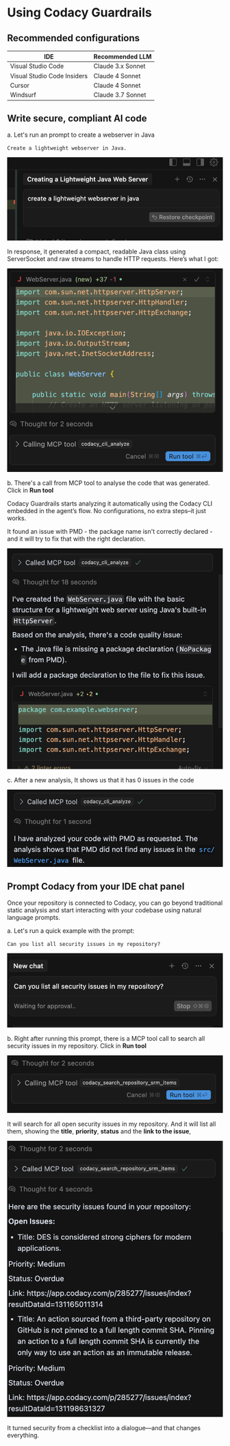 # Using Codacy Guardrails

## Recommended configurations

<table>
  <thead>
    <tr>
      <th>IDE</th>
      <th>Recommended LLM</th>
    <tr>
  </thead>
  <tbody>
  <tr>
    <td>Visual Studio Code</td>
    <td>Claude 3.x Sonnet</td>
  </tr>
    <tr>
    <td>Visual Studio Code Insiders</td>
    <td>Claude 4 Sonnet</td>
  </tr>
  <tr>
    <td>Cursor</td>
    <td>Claude 4 Sonnet</td>
  </tr>
  <tr>
    <td>Windsurf</td>
    <td>Claude 3.7 Sonnet</td>
  </tr>
  </tbody>
</table>

## Write secure, compliant AI code

a. Let's run an prompt to create a webserver in Java

```text
Create a lightweight webserver in Java.
```

![Prompt create a webserver in java](images/create-webserver-java.png)

In response, it generated a compact, readable Java class using ServerSocket and raw streams to handle HTTP requests. Here’s what I got:

![response to the webserver creation using AI](images/response-webserver.png)

b. There's a call from MCP tool to analyse the code that was generated. Click in **Run tool**

Codacy Guardrails starts analyzing it automatically using the Codacy CLI embedded in the agent’s flow. No configurations, no extra steps–it just works.

It found an issue with PMD - the package name isn't correctly declared - and it will try to fix that with the right declaration.

![analysis to the webserver implementation](images/analysis-webserver-implementation.png)

c. After a new analysis, It shows us that it has 0 issues in the code

![zero issues in the webserver implementation](images/no-issues-webserver.png)

## Prompt Codacy from your IDE chat panel

Once your repository is connected to Codacy, you can go beyond traditional static analysis and start interacting with your codebase using natural language prompts.


a. Let's run a quick example with the prompt:

```text
Can you list all security issues in my repository?
```

![Prompt list the security issues in my repository](images/prompt-list-security-issues-repository.png)


b. Right after running this prompt, there is a MCP tool call to search all security issues in my repository. Click in **Run tool**

![List the security issues in my repository](images/run-mcp-tool-list-security-issues.png)

It will search for all open security issues in my repository. And it will list all them, showing the **title**, **priority**, **status** and the **link to the issue**, 

![List the security issues in my repository](images/list-security-issues.png)

It turned security from a checklist into a dialogue—and that changes everything.
